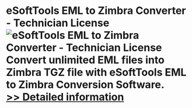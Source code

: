 # eSoftTools EML to Zimbra Converter - Technician License<br />![eSoftTools EML to Zimbra Converter - Technician License](https://mycommerce.akamaized.net/api/pimages/P300878370/BIG/300878370.GIF)<br />Convert unlimited EML files into Zimbra TGZ file with eSoftTools EML to Zimbra Conversion Software.<br />[>> Detailed information](https://secure.shareit.com/shareit/product.html?productid=300878370&affiliateid=200057808)